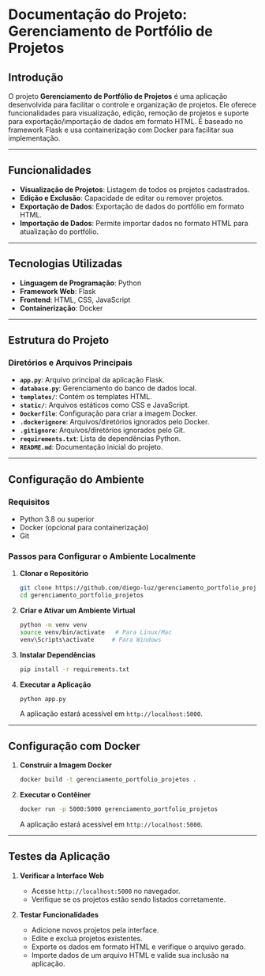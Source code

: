 
# Documentação do Projeto: Gerenciamento de Portfólio de Projetos

## Introdução
O projeto **Gerenciamento de Portfólio de Projetos** é uma aplicação desenvolvida para facilitar o controle e organização de projetos. Ele oferece funcionalidades para visualização, edição, remoção de projetos e suporte para exportação/importação de dados em formato HTML. É baseado no framework Flask e usa containerização com Docker para facilitar sua implementação.

---

## Funcionalidades
- **Visualização de Projetos**: Listagem de todos os projetos cadastrados.
- **Edição e Exclusão**: Capacidade de editar ou remover projetos.
- **Exportação de Dados**: Exportação de dados do portfólio em formato HTML.
- **Importação de Dados**: Permite importar dados no formato HTML para atualização do portfólio.

---

## Tecnologias Utilizadas
- **Linguagem de Programação**: Python
- **Framework Web**: Flask
- **Frontend**: HTML, CSS, JavaScript
- **Containerização**: Docker

---

## Estrutura do Projeto

### Diretórios e Arquivos Principais

- **`app.py`**: Arquivo principal da aplicação Flask.
- **`database.py`**: Gerenciamento do banco de dados local.
- **`templates/`**: Contém os templates HTML.
- **`static/`**: Arquivos estáticos como CSS e JavaScript.
- **`Dockerfile`**: Configuração para criar a imagem Docker.
- **`.dockerignore`**: Arquivos/diretórios ignorados pelo Docker.
- **`.gitignore`**: Arquivos/diretórios ignorados pelo Git.
- **`requirements.txt`**: Lista de dependências Python.
- **`README.md`**: Documentação inicial do projeto.

---

## Configuração do Ambiente

### Requisitos
- Python 3.8 ou superior
- Docker (opcional para containerização)
- Git

### Passos para Configurar o Ambiente Localmente

1. **Clonar o Repositório**
   ```bash
   git clone https://github.com/diego-luz/gerenciamento_portfolio_projetos.git
   cd gerenciamento_portfolio_projetos
   ```

2. **Criar e Ativar um Ambiente Virtual**
   ```bash
   python -m venv venv
   source venv/bin/activate   # Para Linux/Mac
   venv\Scripts\activate     # Para Windows
   ```

3. **Instalar Dependências**
   ```bash
   pip install -r requirements.txt
   ```

4. **Executar a Aplicação**
   ```bash
   python app.py
   ```
   A aplicação estará acessível em `http://localhost:5000`.

---

## Configuração com Docker

1. **Construir a Imagem Docker**
   ```bash
   docker build -t gerenciamento_portfolio_projetos .
   ```

2. **Executar o Contêiner**
   ```bash
   docker run -p 5000:5000 gerenciamento_portfolio_projetos
   ```
   A aplicação estará acessível em `http://localhost:5000`.

---

## Testes da Aplicação

1. **Verificar a Interface Web**
   - Acesse `http://localhost:5000` no navegador.
   - Verifique se os projetos estão sendo listados corretamente.

2. **Testar Funcionalidades**
   - Adicione novos projetos pela interface.
   - Edite e exclua projetos existentes.
   - Exporte os dados em formato HTML e verifique o arquivo gerado.
   - Importe dados de um arquivo HTML e valide sua inclusão na aplicação.

